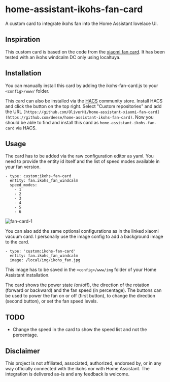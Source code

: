 # home-assistant-ikohs-fan-card
A custom card to integrate ikohs fan into the Home Assistant lovelace UI. 

## Inspiration
This custom card is based on the code from the [xiaomi fan card](https://github.com/OliverHi/home-assistant-xiaomi-fan-card).
It has been tested with an ikohs windcalm DC only using localtuya. 

## Installation
You can manually install this card by adding the ikohs-fan-card.js to your `<config>/www/` folder.

This card can also be installed via the [HACS]() community store. Install HACS and click the button on the top right. Select "Custom repositories" and add the URL `[https://github.com/OliverHi/home-assistant-xiaomi-fan-card](https://github.com/deese/home-assistant-ikohs-fan-card)`. Now you should be able to find and install this card as `home-assistant-ikohs-fan-card` via HACS.

## Usage
The card has to be added via the raw configuration editor as yaml. You need to provide the entity id itself and the list of speed modes available in your fan version.

```
- type: custom:ikohs-fan-card
  entity: fan.ikohs_fan_windcalm
  speed_modes:
    - 1
    - 2
    - 3
    - 4
    - 5
    - 6

```

![fan-card-1](https://user-images.githubusercontent.com/590758/170733534-b0a4cde0-9d01-4b5e-b3cd-54f103a51395.png)


You can also add the same optional configurations as in the linked xiaomi vacuum card. I personally use the image config to add a background image to the card.
```
- type: 'custom:ikohs-fan-card'
  entity: fan.ikohs_fan_windcalm
  image: /local/img/ikohs_fan.jpg
```

This image has to be saved in the `<config>/www/img` folder of your Home Assistant installation.

The card shows the power state (on/off), the direction of the rotation (forward or backward) and the fan speed (in percentage).
The buttons can be used to power the fan on or off (first button), to change the direction (second button), or set the fan speed levels.

## TODO

- Change the speed in the card to show the speed list and not the percentage.

## Disclaimer
This project is not affiliated, associated, authorized, endorsed by, or in any way officially connected with the ikohs nor with Home Assistant. The integration is delivered as-is and any feedback is welcome. 

